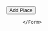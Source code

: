 
<Form >
            <Row >
              <Col >
                <Form.Control
                  type="text"
                  ref={this.googleField}
                  name="city"
                  placeholder="Enter a city or region" 
                />
              </Col>
              <Col > 
              <Button variant="outline-warning" onClick={this.handleSubmit}>Add Place</Button>
              </Col>
              </Row>
            
          </Form>